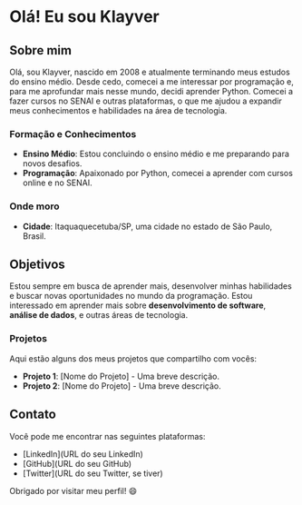 # Olá! Eu sou Klayver

## Sobre mim

Olá, sou Klayver, nascido em 2008 e atualmente terminando meus estudos do ensino médio. Desde cedo, comecei a me interessar por programação e, para me aprofundar mais nesse mundo, decidi aprender Python. Comecei a fazer cursos no SENAI e outras plataformas, o que me ajudou a expandir meus conhecimentos e habilidades na área de tecnologia.

### Formação e Conhecimentos

- **Ensino Médio**: Estou concluindo o ensino médio e me preparando para novos desafios.
- **Programação**: Apaixonado por Python, comecei a aprender com cursos online e no SENAI.
  
### Onde moro

- **Cidade**: Itaquaquecetuba/SP, uma cidade no estado de São Paulo, Brasil.

## Objetivos

Estou sempre em busca de aprender mais, desenvolver minhas habilidades e buscar novas oportunidades no mundo da programação. Estou interessado em aprender mais sobre **desenvolvimento de software**, **análise de dados**, e outras áreas de tecnologia.

### Projetos

Aqui estão alguns dos meus projetos que compartilho com vocês:

- **Projeto 1**: [Nome do Projeto] - Uma breve descrição.
- **Projeto 2**: [Nome do Projeto] - Uma breve descrição.

## Contato

Você pode me encontrar nas seguintes plataformas:

- [LinkedIn](URL do seu LinkedIn)
- [GitHub](URL do seu GitHub)
- [Twitter](URL do seu Twitter, se tiver)

Obrigado por visitar meu perfil! 😄
